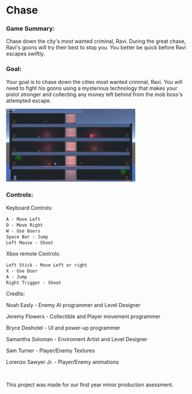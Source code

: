 # Chase

### Game Summary:

Chase down the city's most wanted criminal, Ravi. During the great chase, Ravi's goons will try their best to stop you. You better be quick before Ravi escapes swiftly.

### Goal:

Your goal is to chase down the cities most wanted criminal, Ravi. You will need to fight his goons using a mysterious technology that makes your pistol stronger and collecting any money left behind from the mob boss's attempted escape.

<img src="ChaseGameplay.png"  width=70% height=70%>

### Controls:

Keyboard Controls:
        
    A - Move Left
    D - Move Right
    W - Use Doors
    Space Bar - Jump
    Left Mouse - Shoot
    
Xbox remote Controls:

    Left Stick - Move Left or right
    X - Use Door
    A - Jump
    Right Trigger - Shoot

Credits:

Noah Easly - Enemy AI programmer and Level Designer

Jeremy Flowers - Collectible and Player movement programmer

Bryce Deshotel - UI and power-up programmer

Samantha Soloman - Enviroment Artist and Level Designer

Sam Turner - Player/Enemy Textures

Lorenzo Sawyer Jr. - Player/Enemy animations

<br>

This project was made for our first year minor production asessment.
